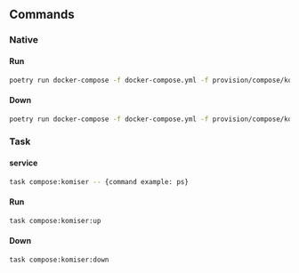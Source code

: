 <!-- Space: ComposeServices -->
<!-- Parent: Project -->
<!-- Title: Composes Komiser -->

<!-- Label: ComposeServices -->
<!-- Label: Project -->
<!-- Label: Compose -->
<!-- Label: Komiser -->
<!-- Include: docs/disclaimer.md -->
<!-- Include: ac:toc -->

## Commands

### Native

#### Run

```bash
poetry run docker-compose -f docker-compose.yml -f provision/compose/komiser.yml up -d --remove-orphans
```

#### Down

```bash
poetry run docker-compose -f docker-compose.yml -f provision/compose/komiser.yml down
```

### Task

#### service

```bash
task compose:komiser -- {command example: ps}
```

#### Run

```bash
task compose:komiser:up
```

#### Down

```bash
task compose:komiser:down
```
